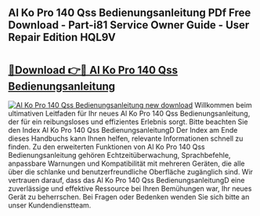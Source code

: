 ## Al Ko Pro 140 Qss Bedienungsanleitung PDf Free Download - Part-i81 Service Owner Guide - User Repair Edition HQL9V

# <h2><a href="http://df2vc1u.blite.top/?on=Al+Ko+Pro+140+Qss+Bedienungsanleitung">🔗Download 👉🔴 Al Ko Pro 140 Qss Bedienungsanleitung</a></h2>

[![Al Ko Pro 140 Qss Bedienungsanleitung new download](https://i.imgur.com/lujVjoI.png)](http://df2vc1u.blite.top/?on=Al+Ko+Pro+140+Qss+Bedienungsanleitung)
Willkommen beim ultimativen Leitfaden für Ihr neues Al Ko Pro 140 Qss Bedienungsanleitung, der für ein reibungsloses und effizientes Erlebnis sorgt. Bitte beachten Sie den Index Al Ko Pro 140 Qss BedienungsanleitungD Der Index am Ende dieses Handbuchs kann Ihnen helfen, relevante Informationen schnell zu finden. Zu den erweiterten Funktionen von Al Ko Pro 140 Qss Bedienungsanleitung gehören Echtzeitüberwachung, Sprachbefehle, anpassbare Warnungen und Kompatibilität mit mehreren Geräten, die alle über die schlanke und benutzerfreundliche Oberfläche zugänglich sind. Wir vertrauen darauf, dass das Al Ko Pro 140 Qss BedienungsanleitungD eine zuverlässige und effektive Ressource bei Ihren Bemühungen war, Ihr neues Gerät zu beherrschen. Bei Fragen oder Bedenken wenden Sie sich bitte an unser Kundendienstteam.
